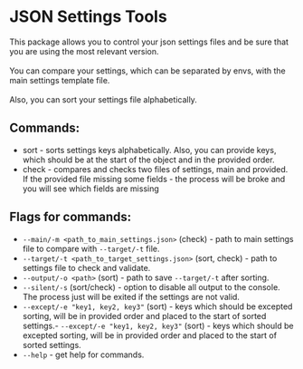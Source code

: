 # JSON Settings Tools
This package allows you to control your json settings files and be sure that you are using the most relevant version. \
\
You can compare your settings, which can be separated by envs, with the main settings template file. \
\
Also, you can sort your settings file alphabetically. 

## Commands:
  - sort - sorts settings keys alphabetically. Also, you can provide keys, which should be at the start of the object and in the provided order.
  - check - compares and checks two files of settings, main and provided. If the provided file missing some fields - the process will be broke and you will see which fields are missing

## Flags for commands:
  - `--main/-m <path_to_main_settings.json>` (check) - path to main settings file to compare with `--target/-t` file.
  - `--target/-t <path_to_target_settings.json>` (sort, check) - path to settings file to check and validate.
  - `--output/-o <path>` (sort) - path to save `--target/-t` after sorting.
  - `--silent/-s` (sort/check) - option to disable all output to the console. The process just will be exited if the settings are not valid.
  - `--except/-e "key1, key2, key3"` (sort) - keys which should be excepted sorting, will be in provided order and placed to the start of sorted settings.- `--except/-e "key1, key2, key3"` (sort) - keys which should be excepted sorting, will be in provided order and placed to the start of sorted settings.
  - `--help` - get help for commands.
